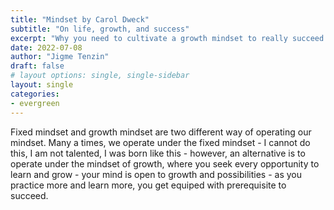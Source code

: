 ```yaml
---
title: "Mindset by Carol Dweck"
subtitle: "On life, growth, and success"
excerpt: "Why you need to cultivate a growth mindset to really succeed."
date: 2022-07-08
author: "Jigme Tenzin"
draft: false
# layout options: single, single-sidebar
layout: single
categories:
- evergreen
---
```


Fixed mindset and growth mindset are two different way of operating our mindset. Many a times, we operate under the fixed mindset - I cannot do this, I am not talented, I was born like this - however, an alternative is to operate under the mindset of growth, where you seek every opportunity to learn and grow - your mind is open to growth and possibilities - as you practice more and learn more, you get equiped with prerequisite to succeed. 